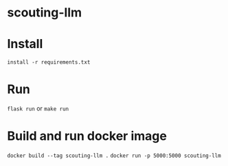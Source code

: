 # scouting-llm

# Install 
`install -r requirements.txt`

# Run
`flask run` or `make run`

# Build and run docker image
`docker build --tag scouting-llm .`
`docker run -p 5000:5000 scouting-llm`